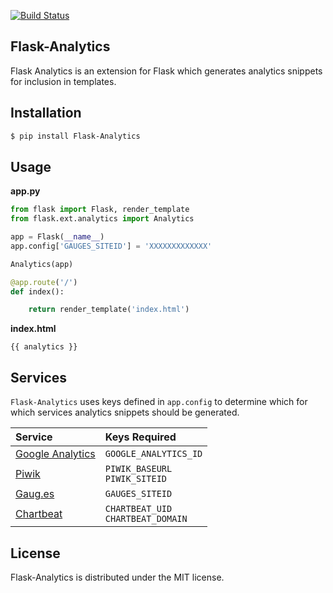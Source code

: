 [![Build Status](https://travis-ci.org/citruspi/Flask-Analytics.svg?branch=master)](https://travis-ci.org/citruspi/Flask-Analytics)

## Flask-Analytics

Flask Analytics is an extension for Flask which generates analytics snippets for inclusion in templates.

## Installation

```bash
$ pip install Flask-Analytics
```

## Usage

__app.py__

```python
from flask import Flask, render_template
from flask.ext.analytics import Analytics

app = Flask(__name__)
app.config['GAUGES_SITEID'] = 'XXXXXXXXXXXXX'

Analytics(app)

@app.route('/')
def index():

    return render_template('index.html')
```

__index.html__

```
{{ analytics }}
```

## Services

`Flask-Analytics` uses keys defined in `app.config` to determine which for which services analytics snippets should be generated.

| Service | Keys Required |
|:--------|:--------------|
| [Google Analytics](http://www.google.com/analytics/) | `GOOGLE_ANALYTICS_ID` |
| [Piwik](http://piwik.org/) | `PIWIK_BASEURL`<br>`PIWIK_SITEID`|
| [Gaug.es](http://gaug.es/) | `GAUGES_SITEID` |
| [Chartbeat](https://chartbeat.com) | `CHARTBEAT_UID`<br>`CHARTBEAT_DOMAIN` |

## License

Flask-Analytics is distributed under the MIT license.
